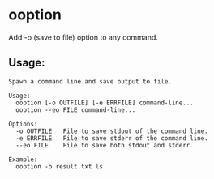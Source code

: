 ooption
=======

Add -o (save to file) option to any command. 

## Usage:

```
Spawn a command line and save output to file.

Usage:
  ooption [-o OUTFILE] [-e ERRFILE] command-line...
  ooption --eo FILE command-line...

Options:
  -o OUTFILE   File to save stdout of the command line.
  -e ERRFILE   File to save stderr of the command line.
  --eo FILE    File to save both stdout and stderr.

Example:
  ooption -o result.txt ls
```

